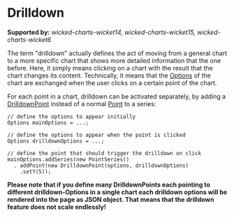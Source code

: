 # Drilldown #

**Supported by:** _wicked-charts-wicket14, wicked-charts-wicket15, wicked-charts-wicket6_

The term "drilldown" actually defines the act of moving from a general chart to a more specific chart that shows more detailed information that the one before. Here, it simply means clicking on a chart with the result that the chart changes its content. Technically, it means that the [Options](https://wicked-charts.googlecode.com/svn/trunk/wicked-charts-parent/apidocs/com/googlecode/wickedcharts/highcharts/options/Options.html) of the chart are exchanged when the user clicks on a certain point of the chart.

For each point in a chart, drilldown can be activated separately, by adding a [DrilldownPoint](https://wicked-charts.googlecode.com/svn/trunk/wicked-charts-parent/apidocs/com/googlecode/wickedcharts/highcharts/options/drilldown/DrilldownPoint.html) instead of a normal [Point](https://wicked-charts.googlecode.com/svn/trunk/wicked-charts-parent/apidocs/com/googlecode/wickedcharts/highcharts/options/series/Point.html) to a series:

```
// define the options to appear initially
Options mainOptions = ...;

// define the options to appear when the point is clicked
Options drilldownOptions = ...;

// define the point that should trigger the drilldown on click
mainOptions.addSeries(new PointSeries()
  . addPoint(new DrilldownPoint(options, drilldownOptions)
    .setY(5));

```

**Please note that if you define many DrilldownPoints each pointing to different drilldown-Options in a single chart each drilldown options will be rendered into the page as JSON object. That means that the drilldown feature does not scale endlessly!**